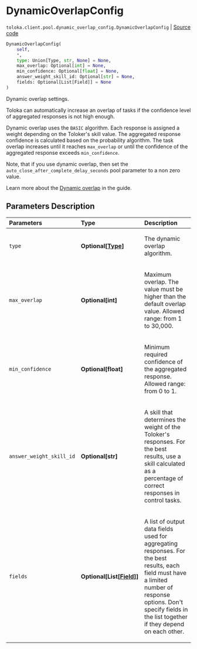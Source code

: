 # DynamicOverlapConfig
`toloka.client.pool.dynamic_overlap_config.DynamicOverlapConfig` | [Source code](https://github.com/Toloka/toloka-kit/blob/v1.2.1/src/client/pool/dynamic_overlap_config.py#L9)

```python
DynamicOverlapConfig(
    self,
    *,
    type: Union[Type, str, None] = None,
    max_overlap: Optional[int] = None,
    min_confidence: Optional[float] = None,
    answer_weight_skill_id: Optional[str] = None,
    fields: Optional[List[Field]] = None
)
```

Dynamic overlap settings.


Toloka can automatically increase an overlap of tasks if the confidence level of aggregated responses is not high enough.

Dynamic overlap uses the `BASIC` algorithm.
Each response is assigned a weight depending on the Toloker's skill value.
The aggregated response confidence is calculated based on the probability algorithm.
The task overlap increases until it reaches `max_overlap` or until the confidence of the aggregated response exceeds `min_confidence`.

Note, that if you use dynamic overlap, then set the `auto_close_after_complete_delay_seconds` pool parameter to a non zero value.

Learn more about the [Dynamic overlap](https://toloka.ai/docs/guide/dynamic-overlap) in the guide.

## Parameters Description

| Parameters | Type | Description |
| :----------| :----| :-----------|
`type`|**Optional\[[Type](toloka.client.pool.dynamic_overlap_config.DynamicOverlapConfig.Type.md)\]**|<p>The dynamic overlap algorithm.</p>
`max_overlap`|**Optional\[int\]**|<p>Maximum overlap. The value must be higher than the default overlap value. Allowed range: from 1 to 30,000.</p>
`min_confidence`|**Optional\[float\]**|<p>Minimum required confidence of the aggregated response. Allowed range: from 0 to 1.</p>
`answer_weight_skill_id`|**Optional\[str\]**|<p>A skill that determines the weight of the Toloker's responses. For the best results, use a skill calculated as a percentage of correct responses in control tasks.</p>
`fields`|**Optional\[List\[[Field](toloka.client.pool.dynamic_overlap_config.DynamicOverlapConfig.Field.md)\]\]**|<p>A list of output data fields used for aggregating responses. For the best results, each field must have a limited number of response options. Don't specify fields in the list together if they depend on each other.</p>
